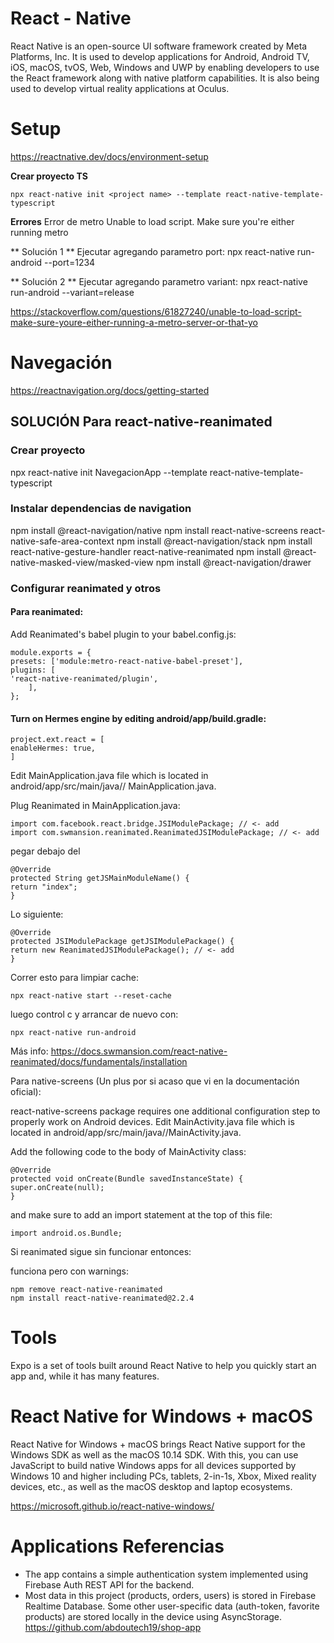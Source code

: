 # React - Native
React Native is an open-source UI software framework created by Meta Platforms, Inc. It is used to develop applications for Android, Android TV, iOS, macOS, tvOS, Web, Windows and UWP by enabling developers to use the React framework along with native platform capabilities. It is also being used to develop virtual reality applications at Oculus.

# Setup
https://reactnative.dev/docs/environment-setup

**Crear proyecto TS**

```
npx react-native init <project name> --template react-native-template-typescript
```

**Errores**
Error de metro
Unable to load script. Make sure you're either running metro

** Solución 1 **
Ejecutar agregando parametro port: npx react-native run-android --port=1234

** Solución 2 **
Ejecutar agregando parametro variant: npx react-native run-android --variant=release

https://stackoverflow.com/questions/61827240/unable-to-load-script-make-sure-youre-either-running-a-metro-server-or-that-yo

# Navegación
https://reactnavigation.org/docs/getting-started

## SOLUCIÓN Para react-native-reanimated
### Crear proyecto
npx react-native init NavegacionApp --template react-native-template-typescript

### Instalar dependencias de navigation
npm install @react-navigation/native
npm install react-native-screens react-native-safe-area-context
npm install @react-navigation/stack
npm install react-native-gesture-handler react-native-reanimated
npm install @react-native-masked-view/masked-view
npm install @react-navigation/drawer

### Configurar reanimated y otros
#### Para reanimated:
Add Reanimated's babel plugin to your babel.config.js:
```
module.exports = {
presets: ['module:metro-react-native-babel-preset'],
plugins: [
'react-native-reanimated/plugin',
    ],
};
```

#### Turn on Hermes engine by editing android/app/build.gradle:
```
project.ext.react = [
enableHermes: true,
]
```

Edit MainApplication.java file which is located in android/app/src/main/java/<your package name>/ MainApplication.java.

Plug Reanimated in MainApplication.java:

```
import com.facebook.react.bridge.JSIModulePackage; // <- add
import com.swmansion.reanimated.ReanimatedJSIModulePackage; // <- add
```

pegar debajo del

```
@Override
protected String getJSMainModuleName() {
return "index";
}
```
Lo siguiente:

```
@Override
protected JSIModulePackage getJSIModulePackage() {
return new ReanimatedJSIModulePackage(); // <- add
}

```
Correr esto para limpiar cache:

```
npx react-native start --reset-cache
```
luego control c y arrancar de nuevo con:

```
npx react-native run-android
```
Más info: https://docs.swmansion.com/react-native-reanimated/docs/fundamentals/installation

Para native-screens (Un plus por si acaso que vi en la documentación oficial):

react-native-screens package requires one additional configuration step to properly work on Android devices. Edit MainActivity.java file which is located in android/app/src/main/java/<your package name>/MainActivity.java.

Add the following code to the body of MainActivity class:

```
@Override
protected void onCreate(Bundle savedInstanceState) {
super.onCreate(null);
}
```
and make sure to add an import statement at the top of this file:

```
import android.os.Bundle;
```

Si reanimated sigue sin funcionar entonces:

funciona pero con warnings:
```
npm remove react-native-reanimated
npm install react-native-reanimated@2.2.4 
```

# Tools 

Expo is a set of tools built around React Native to help you quickly start an app and, while it has many features.


# React Native for Windows + macOS

React Native for Windows + macOS brings React Native support for the Windows SDK as well as the macOS 10.14 SDK. With this, you can use JavaScript to build native Windows apps for all devices supported by Windows 10 and higher including PCs, tablets, 2-in-1s, Xbox, Mixed reality devices, etc., as well as the macOS desktop and laptop ecosystems.

https://microsoft.github.io/react-native-windows/


# Applications Referencias


- The app contains a simple authentication system implemented using Firebase Auth REST API for the backend.
- Most data in this project (products, orders, users) is stored in Firebase Realtime Database. Some other user-specific data (auth-token, favorite products) are stored locally in the device using AsyncStorage.
https://github.com/abdoutech19/shop-app

